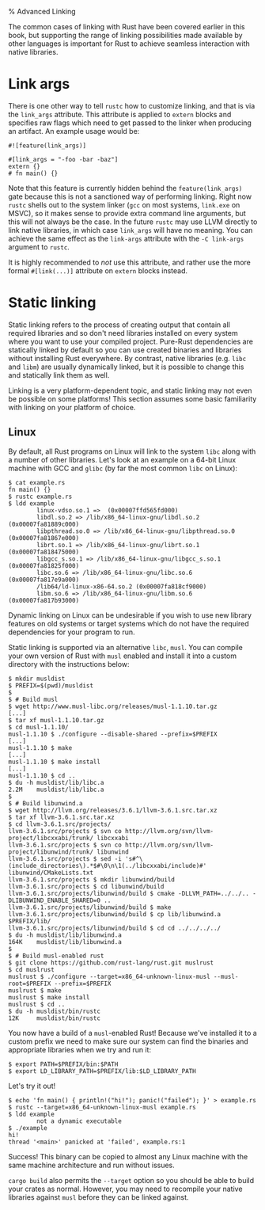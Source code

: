 % Advanced Linking

The common cases of linking with Rust have been covered earlier in this book,
but supporting the range of linking possibilities made available by other
languages is important for Rust to achieve seamless interaction with native
libraries.

# Link args

There is one other way to tell `rustc` how to customize linking, and that is via
the `link_args` attribute. This attribute is applied to `extern` blocks and
specifies raw flags which need to get passed to the linker when producing an
artifact. An example usage would be:

``` no_run
#![feature(link_args)]

#[link_args = "-foo -bar -baz"]
extern {}
# fn main() {}
```

Note that this feature is currently hidden behind the `feature(link_args)` gate
because this is not a sanctioned way of performing linking. Right now `rustc`
shells out to the system linker (`gcc` on most systems, `link.exe` on MSVC),
so it makes sense to provide extra command line
arguments, but this will not always be the case. In the future `rustc` may use
LLVM directly to link native libraries, in which case `link_args` will have no
meaning. You can achieve the same effect as the `link-args` attribute with the
`-C link-args` argument to `rustc`.

It is highly recommended to *not* use this attribute, and rather use the more
formal `#[link(...)]` attribute on `extern` blocks instead.

# Static linking

Static linking refers to the process of creating output that contain all
required libraries and so don't need libraries installed on every system where
you want to use your compiled project. Pure-Rust dependencies are statically
linked by default so you can use created binaries and libraries without
installing Rust everywhere. By contrast, native libraries
(e.g. `libc` and `libm`) are usually dynamically linked, but it is possible to
change this and statically link them as well.

Linking is a very platform-dependent topic, and static linking may not even be
possible on some platforms! This section assumes some basic familiarity with
linking on your platform of choice.

## Linux

By default, all Rust programs on Linux will link to the system `libc` along with
a number of other libraries. Let's look at an example on a 64-bit Linux machine
with GCC and `glibc` (by far the most common `libc` on Linux):

``` text
$ cat example.rs
fn main() {}
$ rustc example.rs
$ ldd example
        linux-vdso.so.1 =>  (0x00007ffd565fd000)
        libdl.so.2 => /lib/x86_64-linux-gnu/libdl.so.2 (0x00007fa81889c000)
        libpthread.so.0 => /lib/x86_64-linux-gnu/libpthread.so.0 (0x00007fa81867e000)
        librt.so.1 => /lib/x86_64-linux-gnu/librt.so.1 (0x00007fa818475000)
        libgcc_s.so.1 => /lib/x86_64-linux-gnu/libgcc_s.so.1 (0x00007fa81825f000)
        libc.so.6 => /lib/x86_64-linux-gnu/libc.so.6 (0x00007fa817e9a000)
        /lib64/ld-linux-x86-64.so.2 (0x00007fa818cf9000)
        libm.so.6 => /lib/x86_64-linux-gnu/libm.so.6 (0x00007fa817b93000)
```

Dynamic linking on Linux can be undesirable if you wish to use new library
features on old systems or target systems which do not have the required
dependencies for your program to run.

Static linking is supported via an alternative `libc`, `musl`. You can compile
your own version of Rust with `musl` enabled and install it into a custom
directory with the instructions below:

```text
$ mkdir musldist
$ PREFIX=$(pwd)/musldist
$
$ # Build musl
$ wget http://www.musl-libc.org/releases/musl-1.1.10.tar.gz
[...]
$ tar xf musl-1.1.10.tar.gz
$ cd musl-1.1.10/
musl-1.1.10 $ ./configure --disable-shared --prefix=$PREFIX
[...]
musl-1.1.10 $ make
[...]
musl-1.1.10 $ make install
[...]
musl-1.1.10 $ cd ..
$ du -h musldist/lib/libc.a
2.2M    musldist/lib/libc.a
$
$ # Build libunwind.a
$ wget http://llvm.org/releases/3.6.1/llvm-3.6.1.src.tar.xz
$ tar xf llvm-3.6.1.src.tar.xz
$ cd llvm-3.6.1.src/projects/
llvm-3.6.1.src/projects $ svn co http://llvm.org/svn/llvm-project/libcxxabi/trunk/ libcxxabi
llvm-3.6.1.src/projects $ svn co http://llvm.org/svn/llvm-project/libunwind/trunk/ libunwind
llvm-3.6.1.src/projects $ sed -i 's#^\(include_directories\).*$#\0\n\1(../libcxxabi/include)#' libunwind/CMakeLists.txt
llvm-3.6.1.src/projects $ mkdir libunwind/build
llvm-3.6.1.src/projects $ cd libunwind/build
llvm-3.6.1.src/projects/libunwind/build $ cmake -DLLVM_PATH=../../.. -DLIBUNWIND_ENABLE_SHARED=0 ..
llvm-3.6.1.src/projects/libunwind/build $ make
llvm-3.6.1.src/projects/libunwind/build $ cp lib/libunwind.a $PREFIX/lib/
llvm-3.6.1.src/projects/libunwind/build $ cd cd ../../../../
$ du -h musldist/lib/libunwind.a
164K    musldist/lib/libunwind.a
$
$ # Build musl-enabled rust
$ git clone https://github.com/rust-lang/rust.git muslrust
$ cd muslrust
muslrust $ ./configure --target=x86_64-unknown-linux-musl --musl-root=$PREFIX --prefix=$PREFIX
muslrust $ make
muslrust $ make install
muslrust $ cd ..
$ du -h musldist/bin/rustc
12K     musldist/bin/rustc
```

You now have a build of a `musl`-enabled Rust! Because we've installed it to a
custom prefix we need to make sure our system can find the binaries and appropriate
libraries when we try and run it:

```text
$ export PATH=$PREFIX/bin:$PATH
$ export LD_LIBRARY_PATH=$PREFIX/lib:$LD_LIBRARY_PATH
```

Let's try it out!

```text
$ echo 'fn main() { println!("hi!"); panic!("failed"); }' > example.rs
$ rustc --target=x86_64-unknown-linux-musl example.rs
$ ldd example
        not a dynamic executable
$ ./example
hi!
thread '<main>' panicked at 'failed', example.rs:1
```

Success! This binary can be copied to almost any Linux machine with the same
machine architecture and run without issues.

`cargo build` also permits the `--target` option so you should be able to build
your crates as normal. However, you may need to recompile your native libraries
against `musl` before they can be linked against.
